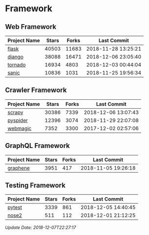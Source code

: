 # Framework

## Web Framework

| Project Name | Stars | Forks | Last Commit |
| ------------ | ----- | ----- | ----------- |
| [flask](https://github.com/pallets/flask) | 40503 | 11683 | 2018-11-28 13:25:21 |
| [django](https://github.com/django/django) | 38088 | 16471 | 2018-12-06 23:05:40 |
| [tornado](https://github.com/tornadoweb/tornado) | 16934 | 4803 | 2018-12-03 00:44:04 |
| [sanic](https://github.com/huge-success/sanic) | 10836 | 1031 | 2018-11-25 19:56:34 |

## Crawler Framework

| Project Name | Stars | Forks | Last Commit |
| ------------ | ----- | ----- | ----------- |
| [scrapy](https://github.com/scrapy/scrapy) | 30386 | 7339 | 2018-12-06 13:07:43 |
| [pyspider](https://github.com/binux/pyspider) | 12396 | 3074 | 2018-11-29 22:07:08 |
| [webmagic](https://github.com/code4craft/webmagic) | 7352 | 3300 | 2017-12-02 02:57:06 |

## GraphQL Framework

| Project Name | Stars | Forks | Last Commit |
| ------------ | ----- | ----- | ----------- |
| [graphene](https://github.com/graphql-python/graphene) | 3951 | 417 | 2018-11-05 19:26:18 |

## Testing Framework

| Project Name | Stars | Forks | Last Commit |
| ------------ | ----- | ----- | ----------- |
| [pytest](https://github.com/pytest-dev/pytest) | 3339 | 861 | 2018-12-05 14:40:45 |
| [nose2](https://github.com/nose-devs/nose2) | 511 | 112 | 2018-12-01 21:12:25 |

*Update Date: 2018-12-07T22:27:17*